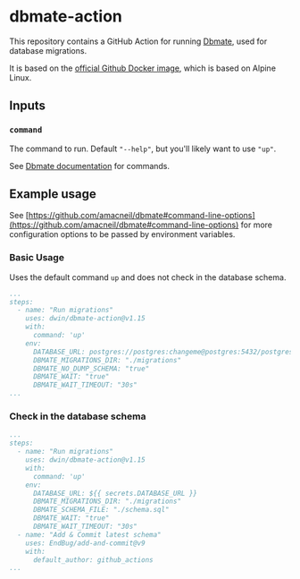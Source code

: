 # dbmate-action

This repository contains a GitHub Action for running [Dbmate](https://github.com/amacneil/dbmate), used
for database migrations.

It is based on the [official Github Docker image](https://github.com/amacneil/dbmate/pkgs/container/dbmate),
which is based on Alpine Linux.

## Inputs

### `command`

The command to run. Default `"--help"`, but you'll likely want to use `"up"`.

See [Dbmate documentation](https://github.com/amacneil/dbmate#commands) for commands.

## Example usage

See [https://github.com/amacneil/dbmate#command-line-options](https://github.com/amacneil/dbmate#command-line-options)
for more configuration options to be passed by environment variables.

### Basic Usage

Uses the default command `up` and does not check in the database schema.

```yaml
...
steps:
  - name: "Run migrations"
    uses: dwin/dbmate-action@v1.15
    with:
      command: 'up'
    env:
      DATABASE_URL: postgres://postgres:changeme@postgres:5432/postgres # or ${{ secrets.DATABASE_URL }}
      DBMATE_MIGRATIONS_DIR: "./migrations"
      DBMATE_NO_DUMP_SCHEMA: "true"
      DBMATE_WAIT: "true"
      DBMATE_WAIT_TIMEOUT: "30s"
...
```

### Check in the database schema

```yaml
...
steps:
  - name: "Run migrations"
    uses: dwin/dbmate-action@v1.15
    with:
      command: 'up'
    env:
      DATABASE_URL: ${{ secrets.DATABASE_URL }}
      DBMATE_MIGRATIONS_DIR: "./migrations"
      DBMATE_SCHEMA_FILE: "./schema.sql"
      DBMATE_WAIT: "true"
      DBMATE_WAIT_TIMEOUT: "30s"
  - name: "Add & Commit latest schema"
    uses: EndBug/add-and-commit@v9
    with:
      default_author: github_actions
...
```
